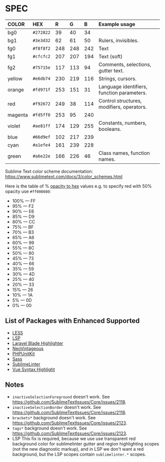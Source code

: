 # SPEC

COLOR     | HEX       | R   | G   | B   | Example usage
:---------|:----------|:----|:----|:----|:-------------
bg0       | `#272822` |  39 |  40 |  34 |
bg1       | `#3e3d32` |  62 |  61 |  50 | Rulers, invisibles.
fg0       | `#f8f8f2` | 248 | 248 | 242 | Text
fg1       | `#cfcfc2` | 207 | 207 | 194 | Text (soft)
fg2       | `#75715e` | 117 | 113 |  94 | Comments, selections, gutter text.
yellow    | `#e6db74` | 230 | 219 | 116 | Strings, cursors.
orange    | `#fd971f` | 253 | 151 |  31 | Language identifiers, function parameters.
red       | `#f92672` | 249 |  38 | 114 | Control structures, modifiers, operators.
magenta   | `#fd5ff0` | 253 |  95 | 240 |
violet    | `#ae81ff` | 174 | 129 | 255 | Constants, numbers, booleans.
blue      | `#66d9ef` | 102 | 217 | 239 |
cyan      | `#a1efe4` | 161 | 239 | 228 |
green     | `#a6e22e` | 166 | 226 |  46 | Class names, function names.

Sublime Text color scheme documentation: https://www.sublimetext.com/docs/3/color_schemes.html

Here is the table of % [opacity to hex](https://stackoverflow.com/a/28481374) values e.g. to specify red with 50% opacity use `#ff000080`:

- 100% — FF
-  95% — F2
-  90% — E6
-  85% — D9
-  80% — CC
-  75% — BF
-  70% — B3
-  65% — A6
-  60% — 99
-  55% — 8C
-  50% — 80
-  45% — 73
-  40% — 66
-  35% — 59
-  30% — 4D
-  25% — 40
-  20% — 33
-  15% — 26
-  10% — 1A
-   5% — 0D
-   0% — 00

## List of Packages with Enhanced Supported

- [LESS](https://packagecontrol.io/packages/LESS)
- [LSP](https://packagecontrol.io/packages/LSP)
- [Laravel Blade Highlighter](https://packagecontrol.io/packages/Laravel%20Blade%20Highlighter)
- [NeoVintageous](https://packagecontrol.io/packages/NeoVintageous)
- [PHPUnitKit](https://packagecontrol.io/packages/PHPUnitKit)
- [Sass](https://packagecontrol.io/packages/Sass)
- [SublimeLinter](https://packagecontrol.io/packages/SublimeLinter)
- [Vue Syntax Highlight](https://packagecontrol.io/packages/Vue%20Syntax%20Highlight)

## Notes

- `inactiveSelectionForeground` doesn't work. See https://github.com/SublimeTextIssues/Core/issues/2118.
- `inactiveSelectionBorder` doesn't work. See https://github.com/SublimeTextIssues/Core/issues/2118.
- `brackets*` background doesn't work. See https://github.com/SublimeTextIssues/Core/issues/2123.
- `tags*` background doesn't work. See https://github.com/SublimeTextIssues/Core/issues/2123.
- LSP This fix is required, because we use use transparent red background color for sublimelinter gutter and region highlighting scopes (not the new diagnostic markup), and in LSP we don't want a red background, but the LSP scopes contain `sublimelinter.*` scopes.

